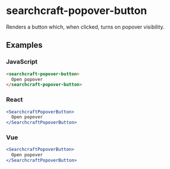 # searchcraft-popover-button

Renders a button which, when clicked, turns on popover visibility.

## Examples

### JavaScript

```html
<searchcraft-popover-button>
  Open popover
</searchcraft-popover-button>
```


### React

```jsx
<SearchcraftPopoverButton>
  Open popover
</SearchcraftPopoverButton>
```


### Vue

```jsx
<SearchcraftPopoverButton>
  Open popover
</SearchcraftPopoverButton>
```

